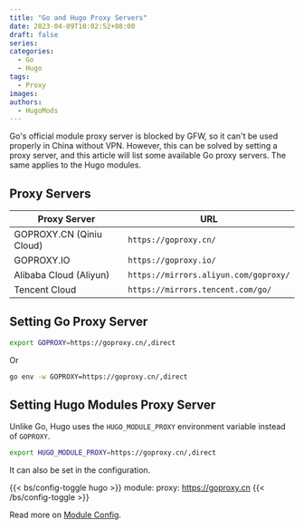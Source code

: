 ```yaml
---
title: "Go and Hugo Proxy Servers"
date: 2023-04-09T10:02:52+08:00
draft: false
series:
categories:
  - Go
  - Hugo
tags:
  - Proxy
images:
authors:
  - HugoMods
---
```


Go's official module proxy server is blocked by GFW, so it can't be used properly in China without VPN. However, this can be solved by setting a proxy server, and this article will list some available Go proxy servers. The same applies to the Hugo modules.

<!--more-->

## Proxy Servers

| Proxy Server             | URL                                   |
| ------------------------ | ------------------------------------- |
| GOPROXY.CN (Qiniu Cloud) | `https://goproxy.cn/`                 |
| GOPROXY.IO               | `https://goproxy.io/`                 |
| Alibaba Cloud (Aliyun)   | `https://mirrors.aliyun.com/goproxy/` |
| Tencent Cloud            | `https://mirrors.tencent.com/go/`     |

## Setting Go Proxy Server

```sh
export GOPROXY=https://goproxy.cn/,direct
```

Or

```sh
go env -w GOPROXY=https://goproxy.cn/,direct
```

## Setting Hugo Modules Proxy Server

Unlike Go, Hugo uses the `HUGO_MODULE_PROXY` environment variable instead of `GOPROXY`.

```sh
export HUGO_MODULE_PROXY=https://goproxy.cn/,direct
```

It can also be set in the configuration.

{{< bs/config-toggle hugo >}}
module:
  proxy: https://goproxy.cn
{{< /bs/config-toggle >}}

Read more on [Module Config](https://gohugo.io/hugo-modules/configuration/#module-config-top-level).
